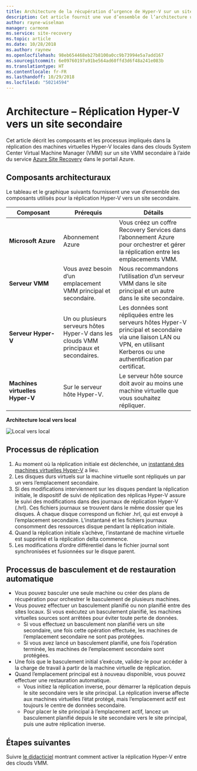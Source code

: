 ```yaml
---
title: Architecture de la récupération d’urgence de Hyper-V sur un site local secondaire avec Azure Site Recovery | Microsoft Docs
description: Cet article fournit une vue d’ensemble de l’architecture utilisée pour la récupération d’urgence de machines virtuelles Hyper-V locales sur un site System Center VMM secondaire avec Azure Site Recovery.
author: rayne-wiselman
manager: carmonm
ms.service: site-recovery
ms.topic: article
ms.date: 10/28/2018
ms.author: raynew
ms.openlocfilehash: 98eb654468eb27b8100a0cc9b73994e5a7add167
ms.sourcegitcommit: 6e09760197a91be564ad60ffd3d6f48a241e083b
ms.translationtype: HT
ms.contentlocale: fr-FR
ms.lasthandoff: 10/29/2018
ms.locfileid: "50214594"
---
```

# <a name="architecture---hyper-v-replication-to-a-secondary-site"></a>Architecture – Réplication Hyper-V vers un site secondaire

Cet article décrit les composants et les processus impliqués dans la réplication des machines virtuelles Hyper-V locales dans des clouds System Center Virtual Machine Manager (VMM) sur un site VMM secondaire à l’aide du service [Azure Site Recovery](site-recovery-overview.md) dans le portail Azure.


## <a name="architectural-components"></a>Composants architecturaux

Le tableau et le graphique suivants fournissent une vue d’ensemble des composants utilisés pour la réplication Hyper-V vers un site secondaire.

**Composant** | **Prérequis** | **Détails**
--- | --- | ---
**Microsoft Azure** | Abonnement Azure | Vous créez un coffre Recovery Services dans l’abonnement Azure pour orchestrer et gérer la réplication entre les emplacements VMM.
**Serveur VMM** | Vous avez besoin d’un emplacement VMM principal et secondaire. | Nous recommandons l’utilisation d’un serveur VMM dans le site principal et un autre dans le site secondaire.
**Serveur Hyper-V** |  Un ou plusieurs serveurs hôtes Hyper-V dans les clouds VMM principaux et secondaires. | Les données sont répliquées entre les serveurs hôtes Hyper-V principal et secondaire via une liaison LAN ou VPN, en utilisant Kerberos ou une authentification par certificat.  
**Machines virtuelles Hyper-V** | Sur le serveur hôte Hyper-V. | Le serveur hôte source doit avoir au moins une machine virtuelle que vous souhaitez répliquer.

**Architecture local vers local**

![Local vers local](./media/hyper-v-vmm-architecture/arch-onprem-onprem.png)

## <a name="replication-process"></a>Processus de réplication

1. Au moment où la réplication initiale est déclenchée, un [instantané des machines virtuelles Hyper-V](https://technet.microsoft.com/library/dd560637.aspx) a lieu.
2. Les disques durs virtuels sur la machine virtuelle sont répliqués un par un vers l’emplacement secondaire.
3. Si des modifications interviennent sur les disques pendant la réplication initiale, le dispositif de suivi de réplication des réplicas Hyper-V assure le suivi des modifications dans des journaux de réplication Hyper-V (.hrl). Ces fichiers journaux se trouvent dans le même dossier que les disques. À chaque disque correspond un fichier .hrl, qui est envoyé à l’emplacement secondaire. L’instantané et les fichiers journaux consomment des ressources disque pendant la réplication initiale.
4. Quand la réplication initiale s’achève, l’instantané de machine virtuelle est supprimé et la réplication delta commence.
5. Les modifications d’ordre différentiel dans le fichier journal sont synchronisées et fusionnées sur le disque parent.


## <a name="failover-and-failback-process"></a>Processus de basculement et de restauration automatique

- Vous pouvez basculer une seule machine ou créer des plans de récupération pour orchestrer le basculement de plusieurs machines.
- Vous pouvez effectuer un basculement planifié ou non planifié entre des sites locaux. Si vous exécutez un basculement planifié, les machines virtuelles sources sont arrêtées pour éviter toute perte de données.
    - Si vous effectuez un basculement non planifié vers un site secondaire, une fois cette opération effectuée, les machines de l’emplacement secondaire ne sont pas protégées.
    - Si vous avez lancé un basculement planifié, une fois l’opération terminée, les machines de l’emplacement secondaire sont protégées.
- Une fois que le basculement initial s’exécute, validez-le pour accéder à la charge de travail à partir de la machine virtuelle de réplication.
- Quand l’emplacement principal est à nouveau disponible, vous pouvez effectuer une restauration automatique.
    - Vous initiez la réplication inverse, pour démarrer la réplication depuis le site secondaire vers le site principal. La réplication inverse affecte aux machines virtuelles l’état protégé, mais l’emplacement actif est toujours le centre de données secondaire.
    - Pour placer le site principal à l’emplacement actif, lancez un basculement planifié depuis le site secondaire vers le site principal, puis une autre réplication inverse.



## <a name="next-steps"></a>Étapes suivantes


Suivre [le didacticiel](hyper-v-vmm-disaster-recovery.md) montrant comment activer la réplication Hyper-V entre des clouds VMM.
